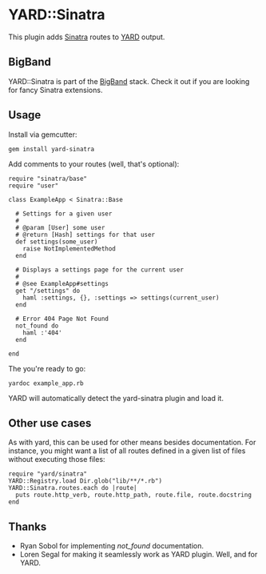 YARD::Sinatra
=============

This plugin adds [Sinatra](http://sinatrarb.com) routes to [YARD](http://yardoc.org/) output.

BigBand
-------

YARD::Sinatra is part of the [BigBand](http://github.com/rkh/big_band) stack.
Check it out if you are looking for fancy Sinatra extensions.

Usage
-----

Install via gemcutter:

    gem install yard-sinatra

Add comments to your routes (well, that's optional):

    require "sinatra/base"
    require "user"
    
    class ExampleApp < Sinatra::Base
    
      # Settings for a given user
      #
      # @param [User] some user
      # @return [Hash] settings for that user
      def settings(some_user)
        raise NotImplementedMethod
      end
      
      # Displays a settings page for the current user
      #
      # @see ExampleApp#settings
      get "/settings" do
        haml :settings, {}, :settings => settings(current_user)
      end
      
      # Error 404 Page Not Found
      not_found do
        haml :'404'
      end
    
    end

The you're ready to go:

    yardoc example_app.rb

YARD will automatically detect the yard-sinatra plugin and load it.

Other use cases
---------------

As with yard, this can be used for other means besides documentation.
For instance, you might want a list of all routes defined in a given list of files without executing those files:

    require "yard/sinatra"
    YARD::Registry.load Dir.glob("lib/**/*.rb")
    YARD::Sinatra.routes.each do |route|
      puts route.http_verb, route.http_path, route.file, route.docstring
    end

Thanks
------

* Ryan Sobol for implementing *not\_found* documentation.
* Loren Segal for making it seamlessly work as YARD plugin.
  Well, and for YARD.
